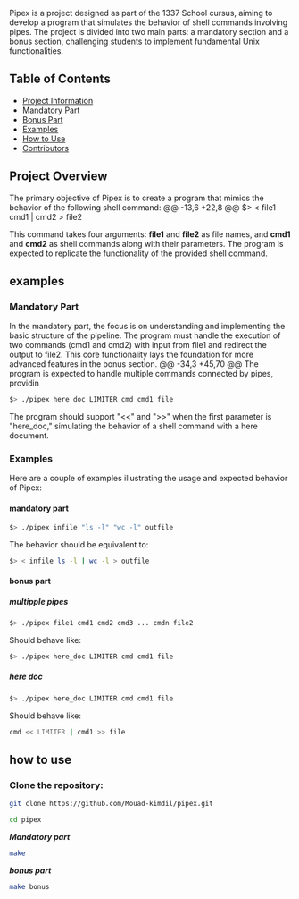 Pipex is a project designed as part of the 1337 School cursus, aiming to develop a program that simulates the behavior of shell commands involving pipes. The project is divided into two main parts: a mandatory section and a bonus section, challenging students to implement fundamental Unix functionalities.

## Table of Contents

- [Project Information](#project-Overview)
- [Mandatory Part](#mandatory-part)
- [Bonus Part](#bonus-part)
- [Examples](#examples)
- [How to Use](#how-to-use)
- [Contributors](#contributors)

## Project Overview

The primary objective of Pipex is to create a program that mimics the behavior of the following shell command:
@@ -13,6 +22,8 @@ $> < file1 cmd1 | cmd2 > file2

This command takes four arguments: **file1** and **file2** as file names, and **cmd1** and **cmd2** as shell commands along with their parameters. The program is expected to replicate the functionality of the provided shell command.

## examples

### Mandatory Part

In the mandatory part, the focus is on understanding and implementing the basic structure of the pipeline. The program must handle the execution of two commands (cmd1 and cmd2) with input from file1 and redirect the output to file2. This core functionality lays the foundation for more advanced features in the bonus section.
@@ -34,3 +45,70 @@ The program is expected to handle multiple commands connected by pipes, providin
```bash
$> ./pipex here_doc LIMITER cmd cmd1 file
```

The program should support "<<" and ">>" when the first parameter is "here_doc," simulating the behavior of a shell command with a here document.

### Examples

Here are a couple of examples illustrating the usage and expected behavior of Pipex:

#### mandatory part

```bash
$> ./pipex infile "ls -l" "wc -l" outfile
```

The behavior should be equivalent to:

```bash
$> < infile ls -l | wc -l > outfile
```

#### bonus part

##### multipple pipes
```bash
$> ./pipex file1 cmd1 cmd2 cmd3 ... cmdn file2
```

Should behave like:

```bash
$> ./pipex here_doc LIMITER cmd cmd1 file
```

##### here doc

```bash
$> ./pipex here_doc LIMITER cmd cmd1 file
```

Should behave like:

```bash
cmd << LIMITER | cmd1 >> file
```
## how to use
### Clone the repository:
```bash
git clone https://github.com/Mouad-kimdil/pipex.git
```
```bash
cd pipex
```
***Mandatory part***
```bash
make
```
***bonus part***
```bash
make bonus
```

